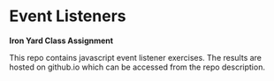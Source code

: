 # Event Listeners

**Iron Yard Class Assignment**

This repo contains javascript event listener exercises. The results are hosted on github.io which can be accessed from the repo description.